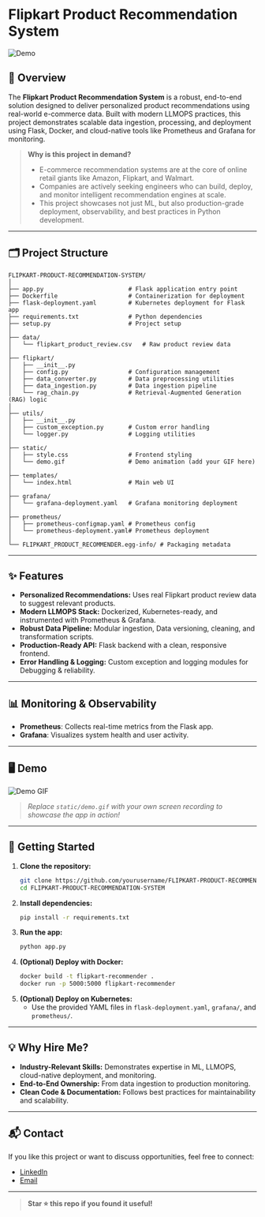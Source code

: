 # Flipkart Product Recommendation System

![Demo](static/demo.gif)

## 🚀 Overview

The **Flipkart Product Recommendation System** is a robust, end-to-end solution designed to deliver personalized product recommendations using real-world e-commerce data. Built with modern LLMOPS practices, this project demonstrates scalable data ingestion, processing, and deployment using Flask, Docker, and cloud-native tools like Prometheus and Grafana for monitoring. 

> **Why is this project in demand?**
>
> - E-commerce recommendation systems are at the core of online retail giants like Amazon, Flipkart, and Walmart.
> - Companies are actively seeking engineers who can build, deploy, and monitor intelligent recommendation engines at scale.
> - This project showcases not just ML, but also production-grade deployment, observability, and best practices in Python development.

---

## 🗂️ Project Structure

```
FLIPKART-PRODUCT-RECOMMENDATION-SYSTEM/
│
├── app.py                        # Flask application entry point
├── Dockerfile                    # Containerization for deployment
├── flask-deployment.yaml         # Kubernetes deployment for Flask app
├── requirements.txt              # Python dependencies
├── setup.py                      # Project setup
│
├── data/
│   └── flipkart_product_review.csv   # Raw product review data
│
├── flipkart/
│   ├── __init__.py
│   ├── config.py                 # Configuration management
│   ├── data_converter.py         # Data preprocessing utilities
│   ├── data_ingestion.py         # Data ingestion pipeline
│   └── rag_chain.py              # Retrieval-Augmented Generation (RAG) logic
│
├── utils/
│   ├── __init__.py
│   ├── custom_exception.py       # Custom error handling
│   └── logger.py                 # Logging utilities
│
├── static/
│   ├── style.css                 # Frontend styling
│   └── demo.gif                  # Demo animation (add your GIF here)
│
├── templates/
│   └── index.html                # Main web UI
│
├── grafana/
│   └── grafana-deployment.yaml   # Grafana monitoring deployment
│
├── prometheus/
│   ├── prometheus-configmap.yaml # Prometheus config
│   └── prometheus-deployment.yaml# Prometheus deployment
│
└── FLIPKART_PRODUCT_RECOMMENDER.egg-info/ # Packaging metadata
```

---

## ✨ Features

- **Personalized Recommendations:** Uses real Flipkart product review data to suggest relevant products.
- **Modern LLMOPS Stack:** Dockerized, Kubernetes-ready, and instrumented with Prometheus & Grafana.
- **Robust Data Pipeline:** Modular ingestion, Data versioning, cleaning, and transformation scripts.
- **Production-Ready API:** Flask backend with a clean, responsive frontend.
- **Error Handling & Logging:** Custom exception and logging modules for Debugging & reliability.

---

## 📊 Monitoring & Observability
- **Prometheus**: Collects real-time metrics from the Flask app.
- **Grafana**: Visualizes system health and user activity.

---

## 🖥️ Demo

![Demo GIF](static/demo.gif)

> _Replace `static/demo.gif` with your own screen recording to showcase the app in action!_

---

## 🚀 Getting Started

1. **Clone the repository:**
   ```bash
   git clone https://github.com/yourusername/FLIPKART-PRODUCT-RECOMMENDATION-SYSTEM.git
   cd FLIPKART-PRODUCT-RECOMMENDATION-SYSTEM
   ```
2. **Install dependencies:**
   ```bash
   pip install -r requirements.txt
   ```
3. **Run the app:**
   ```bash
   python app.py
   ```
4. **(Optional) Deploy with Docker:**
   ```bash
   docker build -t flipkart-recommender .
   docker run -p 5000:5000 flipkart-recommender
   ```
5. **(Optional) Deploy on Kubernetes:**
   - Use the provided YAML files in `flask-deployment.yaml`, `grafana/`, and `prometheus/`.

---

## 💡 Why Hire Me?
- **Industry-Relevant Skills:** Demonstrates expertise in ML, LLMOPS, cloud-native deployment, and monitoring.
- **End-to-End Ownership:** From data ingestion to production monitoring.
- **Clean Code & Documentation:** Follows best practices for maintainability and scalability.

---

## 📬 Contact

If you like this project or want to discuss opportunities, feel free to connect:
- [LinkedIn](https://www.linkedin.com/in/atharvahatekar)
- [Email](mailto:atharva_hatekar@yahoo.in)

---

> **Star ⭐ this repo if you found it useful!**
